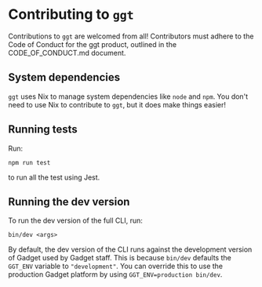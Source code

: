 # Contributing to `ggt`

Contributions to `ggt` are welcomed from all! Contributors must adhere to the Code of Conduct for the ggt product, outlined in the CODE_OF_CONDUCT.md document.

## System dependencies

`ggt` uses Nix to manage system dependencies like `node` and `npm`. You don't need to use Nix to contribute to `ggt`, but it does make things easier!

## Running tests

Run:

```shell
npm run test
```

to run all the test using Jest.

## Running the dev version

To run the dev version of the full CLI, run:

```shell
bin/dev <args>
```

By default, the dev version of the CLI runs against the development version of Gadget used by Gadget staff. This is because `bin/dev` defaults the `GGT_ENV` variable to `"development"`. You can override this to use the production Gadget platform by using `GGT_ENV=production bin/dev`.
